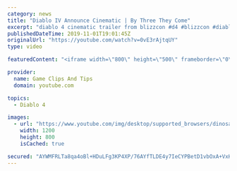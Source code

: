 ```yaml
---
category: news
title: "Diablo IV Announce Cinematic | By Three They Come"
excerpt: "diablo 4 cinematic trailer from blizzcon #d4 #blizzcon #diablo."
publishedDateTime: 2019-11-01T19:01:45Z
originalUrl: "https://youtube.com/watch?v=0vE3rAjtqUY"
type: video

featuredContent: "<iframe width=\"800\" height=\"500\" frameborder=\"0\" src=\"https://www.youtube.com/embed/0vE3rAjtqUY\" allow=\"accelerometer; autoplay; encrypted-media; gyroscope; picture-in-picture\" allowfullscreen></iframe>"

provider:
  name: Game Clips And Tips
  domain: youtube.com

topics:
  - Diablo 4

images:
  - url: "https://www.youtube.com/img/desktop/supported_browsers/dinosaur.png"
    width: 1200
    height: 800
    isCached: true

secured: "AYWMFRLTa8qa4oBl+HDuLFg3KP4XP/76AYfTLDE4y7IeCYPBetD1vbOxA+VxHYWGuz8NaG1EqW5JdRw7haw0n14oo5N47lq+u76SM0hTcz21hIKfgt+FoQs1GMNdy4W2iCB0kDSKAESnv0bJCUyyQkHvpEiAF04ug0dXRh3rmDJ7aEPsozkvItxIHBQ2tUXLXZ931xMflax97nBjatHoHHeyPx1djnHJaiefTDuNQSv+rS7zWKvCOPAiKYjlFazPaMyGD/w68RCo22N+0ZDygvSCQu/9ZqW5IEGHJSGXNQiX7yEIzxQ5egdPsbfUtm3m3q9q9bETtGgNFHFMrBMyh1BFVerglvwqBA5l+IQjGZQVZAVvon6KC7KVK6tk9GKjKU/TW/sLzIlCDRIYliDXhg==;OspKE3NkWu8iEVmULsNa2g=="
---
```


